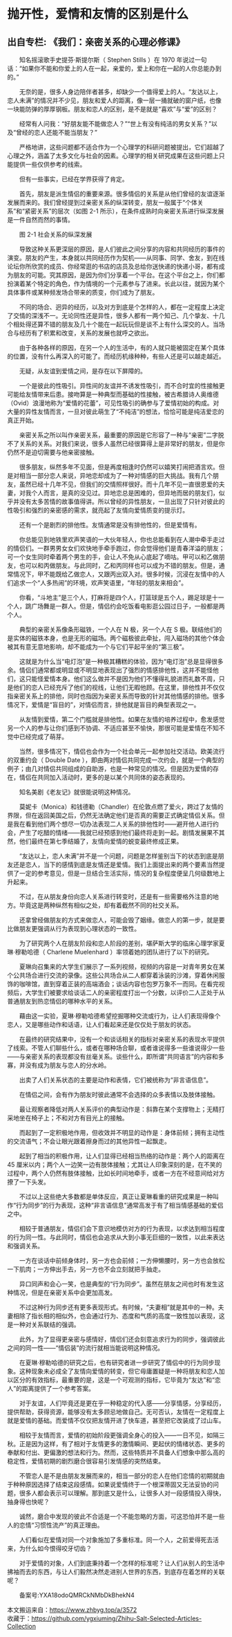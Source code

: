 # 抛开性，爱情和友情的区别是什么  
## 出自专栏: 《我们：亲密关系的心理必修课》  
&emsp;&emsp;知名摇滚歌手史提芬·斯提尔斯（ Stephen Stills ）在 1970 年说过一句话：“如果你不能和你爱上的人在一起，亲爱的，爱上和你在一起的人你总能办到的。”  
  
&emsp;&emsp;无奈的是，很多人身边陪伴者甚多，却缺少一个值得爱上的人。“友达以上，恋人未满”的情况并不少见，朋友和爱人的距离，像一层一捅就破的窗户纸，也像一块能防弹的厚厚钢板。朋友和恋人的区别，是不是就是“喜欢”与“爱”的区别？  
  
&emsp;&emsp;经常有人问我：“好朋友能不能做恋人？”“世上有没有纯洁的男女关系？”以及“曾经的恋人还能不能当朋友？”  
  
&emsp;&emsp;严格地讲，这些问题都不适合作为一个心理学的科研问题被提出，它们超越了心理之外，涵盖了太多文化与社会的因素。心理学的相关研究成果在这些问题上只能提供一些仅供参考的线索。  
  
&emsp;&emsp;但有一些事实，已经在学界获得了肯定。  
  
&emsp;&emsp;首先，朋友是派生情侣的重要来源。很多情侣的关系是从他们曾经的友谊逐渐发展而来的。我们曾经提到过亲密关系的纵深转变，朋友一般属于“个体关系”和“紧密关系”的层次（如图 2-1 所示），在条件成熟时向亲密关系进行纵深发展是一件自然而然的事情。  
  
&emsp;&emsp;图 2-1 社会关系的纵深发展  
  
&emsp;&emsp;导致这种关系更深层的原因，是人们彼此之间分享的内容和共同经历的事件的演变。朋友的产生，本身就以共同经历作为契机——从同事、同学、舍友，到在线论坛你所欣赏的成员、你经常逛的书店的店员及总给你送快递的快递小哥，都有成为朋友的可能。究其原因，是因为你们分享着一个平台。在这个平台之上，你们都扮演着某个特定的角色，作为情境的一个元素参与了进来。长此以往，就因为某个具体事件或某种频发场合带来的质变，你们成为了朋友。  
  
&emsp;&emsp;不同的场合、迥异的经历，以及对方到底是个怎样的人，都在一定程度上决定了交情的深浅不一。无论同性还是异性，很多人都有一两个知己、几个挚友、十几个相处得还算不错的朋友及几十个能在一起玩玩但是谈不上有什么深交的人。当场合与经历有了积累和改变，关系的发展也就呼之欲出。  
  
&emsp;&emsp;由于各种各样的原因，在另一个人的生活中，有的人就只能被固定在某个具体的位置，没有什么再深入的可能了。而经历机缘种种，有些人还是可以越走越近。  
  
&emsp;&emsp;无疑，从友谊到爱情之间，是存在以下屏障的。  
  
&emsp;&emsp;一个是彼此的性吸引。异性间的友谊并不诱发性吸引，而不合时宜的性接触更可能给友情带来后患。接吻算是一种典型而基础的性接触，被古希腊诗人奥维德（Ovid）浪漫地称为“爱情的花蕾”，可见性吸引的确参与了爱情初始的构成。对大量的异性友情而言，一旦对彼此萌生了“不纯洁”的想法，恰恰可能是纯洁爱恋的真正开始。  
  
&emsp;&emsp;亲密关系之所以叫作亲密关系，最重要的原因是它形容了一种与“亲密”二字脱不了关系的关系。对我们来说，很多人虽然已经很算得上是非常好的朋友，但是你仍然不是迫切需要与他亲密接触。  
  
&emsp;&emsp;很多朋友，纵然多年不见面，但是再度相逢时仍然可以嬉笑打闹把酒言欢。但是对相当一部分恋人来说，异地恋却成为了一种对情感的巨大挑战。我有几个朋友，虽然已经十几年不见，但我们的交情照样很好。而十几年不见一直很恩爱的夫妻，对我个人而言，是真的没见过。异地恋总是困难的，但异地而居的朋友们，似乎并没有太多苦情的故事值得讲。所以曾经的异性朋友，一旦出现了只针对彼此的性吸引和强烈的亲密感的需求，就亮起了友情向爱情质变的提示灯。  
  
&emsp;&emsp;还有一个是剧烈的排他性。友情通常是没有排他性的，但是爱情有。  
  
&emsp;&emsp;你总能见到地铁里欢声笑语的一大伙年轻人，你也总能看到在人潮中牵手走过的情侣们。一群男男女女们欢快地手牵手跑过，你会觉得他们是青春洋溢的朋友；可一个女生同时牵着两个男生的手，会让人不免从心底起了嘀咕。甲可以和乙做朋友，也可以和丙做朋友。与此同时，乙和丙同样也可以成为不错的朋友。但是，通常情况下，甲不能既给乙做恋人，又跟丙出双入对。很多时候，沉浸在友情中的人们追求一个“人多热闹”的环境，欢声笑语里，“年轻的朋友来相会”。  
  
&emsp;&emsp;你看，“斗地主”是三个人，打麻将是四个人，打篮球是五个人，踢足球是十一个人，跳广场舞是一群人。但是，情侣约会吃饭看电影逛公园过日子，一般都是两个人。  
  
&emsp;&emsp;典型的亲密关系像条形磁铁，一个人在 N 极，另一个人在 S 极。联结他们的是实体的磁铁本身，也是无形的磁场。两个磁极彼此牵扯，闯入磁场的其他个体会被其有意无意地影响，却不能成为一个与它们平起平坐的“第三极”。  
  
&emsp;&emsp;这就是为什么当“电灯泡”是一种极其糟糕的体验，因为“电灯泡”总是显得很多余。情侣们通常都或明显或不明显地表现出了强烈的情感排他性，这并不能怪他们，这只能怪爱情本身。他们这么做并不是因为他们不懂得礼貌进而礼数不周，只是他们的恋人已经充斥了他们的视线，让他们无暇他顾。在这里，排他性并不仅仅指亲密关系上的排他，同时也指因为亲密关系而导致的针对其他情感的排他。很多情况下，爱情是“盲目的”，对情侣而言，排他就是盲目的典型表现之一。  
  
&emsp;&emsp;从友情到爱情，第二个门槛就是排他性。如果在友情的培养过程中，愈发感觉另一个人的参与让你们感到不协调、不适应甚至不愉快，那很可能是爱情在不知不觉中已经完成了萌芽。  
  
&emsp;&emsp;当然，很多情况下，情侣也会作为一个社会单元一起参加社交活动。欧美流行的双重约会（ Double Date ），即由两对情侣共同完成一次约会，就是一个典型的例子；由几对情侣共同组成的自助游，也是一种常见的情况。但是因为爱情的存在，情侣在共同加入活动时，更多的是以某个共同体的姿态表现的。  
  
&emsp;&emsp;知名美剧《老友记》就很能说明这种情况。  
  
&emsp;&emsp;莫妮卡（Monica）和钱德勒（Chandler）在伦敦点燃了爱火，跨过了友情的界限，但在返回美国之后，仍然无法确定他们是否真的需要正式确定情侣关系。但是我在看到他们两个想尽一切办法表现二人关系的排他性时——避开他人进行约会，产生了吃醋的情绪——我就已经预感到他们最终将走到一起。剧情发展果不其然，他们最终在第七季结婚了，友情向爱情的蜕变最终修成正果。  
  
&emsp;&emsp;“友达以上，恋人未满”并不是一个问题，问题是怎样鉴别当下的状态到底是朋友还是恋人，当下的感情到底是友情还是爱情。我们上面提出来的两个要素当然提供了一定的参考意见，但是一旦结合生活实际，情况的复杂程度便呈几何级数地上升起来。  
  
&emsp;&emsp;不过，在从朋友身份向恋人关系进行转变时，还是有一些需要格外注意的地方。毕竟这是两种纵然有相似之处，却有着截然不同的社交关系。  
  
&emsp;&emsp;还拿曾经做朋友的方式来做恋人，可能会毁了姻缘。做恋人的第一步，就是要比做朋友更强调从行为表现到心理状态的一致性。  
  
&emsp;&emsp;为了研究两个人在朋友阶段和恋人阶段的差别，堪萨斯大学的临床心理学家夏琳·穆勒哈德（ Charlene Muelenhard ）率领着她的团队进行了以下的研究。  
  
&emsp;&emsp;夏琳向召集来的大学生们展示了一系列视频，视频的内容是一对青年男女在某个公共场合进行交流的录像。这些公共场合从二人都穿着泳装的沙滩，穿着休闲服饰的咖啡馆，直到穿着正装的高端酒会；谈话内容也包罗万象不一而同。在看完视频后，大学生们被要求给谈话二人的亲密程度打出一个分数，以评价二人正处于从普通朋友到热恋情侣的哪种水平的关系。  
  
&emsp;&emsp;藉由这一实验，夏琳·穆勒哈德希望挖掘哪种交流或行为，让人们表现得像个恋人，又是哪些动作和话语，让人们看起来还是仅仅处于朋友的状态。  
  
&emsp;&emsp;在最终的研究结果中，没有一个和谈话相关的指标对亲密关系的表现水平提供了线索。不管人们聊些什么，或者在哪种场合聊，或者谁说得多一些谁说得少一些——与亲密关系的表现都没有丝毫关系。谈些什么，即所谓“共同语言”的内容和多寡，并没有成为朋友与恋人的分水岭。  
  
&emsp;&emsp;出卖了人们关系状态的主要是动作和表情，它们被统称为“非言语信息”。  
  
&emsp;&emsp;在情侣之间，会有作为朋友时彼此通常不会选择的众多表情以及肢体接触。  
  
&emsp;&emsp;最让观察者降低对两人关系评价的典型动作是：斜靠在某个支撑物上；无精打采地坐在椅子上；不和对方有目光上的接触。  
  
&emsp;&emsp;而起到了一定积极地作用，但收效并不明显的动作是：身体前倾；拥有主动性的交流语气；不会让眼光跟着擦身而过的其他异性一起飘走。  
  
&emsp;&emsp;起到了相当的积极作用，让人们显得已经相当热络的动作是：两个人的距离在 45 厘米以内；两个人一边笑一边有肢体接触；尤其让人印象深刻的是，在不笑的过程中，两个人仍然有肢体接触，比如长时间地牵手，或者一方在不经意间给对方撩了一下头发。  
  
&emsp;&emsp;不过以上这些绝大多数都是单体反应，真正让夏琳看重的研究成果是一种叫作“行为同步”的行为表现，这种“非言语信息”通常高发于有了相当情感基础的爱侣之中。  
  
&emsp;&emsp;相较于普通朋友，情侣们会下意识地模仿对方的行为表现，以求达到相当程度的行为同一性。与此同时，情侣也会追求从大到小事无巨细的一致性，以此来表达和强调关系。  
  
&emsp;&emsp;一方在谈话中前倾身体时，另一方也会前倾；一方伸懒腰时，另一方也会放松一下肌肉；一方伸出手去，另一方也不会立刻就把手抽走。  
  
&emsp;&emsp;异口同声和会心一笑，也是典型的“行为同步”。虽然在朋友之间也时有发生这种情况，但是在亲密关系中会更加高发。  
  
&emsp;&emsp;不过这种行为同步还有更多表现形式。有时候，“夫妻相”就是其中的一种。夫妻相除了指长相的相似外，也会通过行为、态度和气质的高度一致性加以表现，这是一种对关系联结的强调。  
  
&emsp;&emsp;此外，为了显得更亲密与感情好，情侣们还会刻意追求行为的同步，强调彼此之间的同一性——“情侣装”的流行就相当能说明这种情况。  
  
&emsp;&emsp;在夏琳·穆勒哈德的研究之后，也有研究者进一步研究了情侣中的行为同步现象。这种现象未必成全了友情向爱情的转变，但它毋庸置疑是一种将朋友和恋人加以区分的有效指标，最重要的是，这是一个可观测的指标，它毕竟为“友达”和“恋人”的距离提供了一个参考答案。  
  
&emsp;&emsp;对于友谊，人们毕竟还是更在乎一种稳定的代入感——分享情感，分享经历，提供帮助，获得资源，能够没有太多顾忌地做自己。无可否认，友情在一定程度上就是爱情的基础。而爱情不仅仅把友情开进了快车道，甚至把它改装成了过山车。  
  
&emsp;&emsp;相较于友情而言，爱情的初始阶段更强调全身心的投入——一日不见，如隔三秋。正是因为这样，有了相对于友情更多的激情瞬间、更起伏的情绪状态、更多的奉献和付出、更偏激的想法和行为。然而，这些特质并不具备人们想象中那么高的稳定性，爱情初期的剧烈磨合很容易引发情感的突然结束。  
  
&emsp;&emsp;不管恋人是不是由朋友发展而来的，相当一部分的恋人在他们恋情的初期就由于种种原因选择了结束这段感情。如果说爱情终于一个根深蒂固又无法妥协的问题，很多人都会表示可以理解。那到底又是什么，让很多人对一段感情投入得快，抽身得也快呢？  
  
&emsp;&emsp;诚然，磨合中发现的彼此不合适是一个不能忽略的方面，可这恐怕并不是一些人的恋情“习惯性流产”的真正理由。  
  
&emsp;&emsp;人们看似在爱情对同一个对象施加了多重标准。同一个人，之前爱得死去活来，为什么如今恨得咬牙切齿？  
  
&emsp;&emsp;对于爱情的对象，人们到底秉持着一个怎样的标准呢？让人们从别人的生活中拂袖而去的东西，与让人们毅然决然走进别人世界的东西，到底存在着怎样的关联呢？  
  
&emsp;&emsp;备案号:YXA18odoQMRCkNMbDkBhekN4  
  
本文搬运来自：https://www.zhbyg.top/a/3572  
 收藏于：https://github.com/ygxiuming/Zhihu-Salt-Selected-Articles-Collection